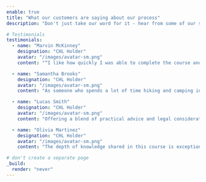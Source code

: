 ```yaml
---
enable: true
title: "What our customers are saying about our process"
description: "Don't just take our word for it - hear from some of our satisfied users!  Check out some of our testimonials below to see what others are saying about our licensing process."

# Testimonials
testimonials:
  - name: "Marvin McKinney"
    designation: "CHL Holder"
    avatar: "/images/avatar-sm.png"
    content: "“I like how quickly I was able to complete the course and receive my certificate because I needed it for my appointment with the county sheriff."

  - name: "Samantha Brooks"
    designation: "CHL Holder"
    avatar: "/images/avatar-sm.png"
    content: "As someone who spends a lot of time hiking and camping in remote areas, this course gave me the confidence and knowledge I needed for responsible carry. The instructors were knowledgeable and approachable."

  - name: "Lucas Smith"
    designation: "CHL Holder"
    avatar: "/images/avatar-sm.png"
    content: "Offering a blend of practical advice and legal considerations, this course is a must for anyone serious about self-defense and personal safety."

  - name: "Olivia Martinez"
    designation: "CHL Holder"
    avatar: "/images/avatar-sm.png"
    content: "The depth of knowledge shared in this course is exceptional. It covers not just the basics but also intricate details about laws and ethical considerations."

# don't create a separate page
_build:
  render: "never"
---
```

